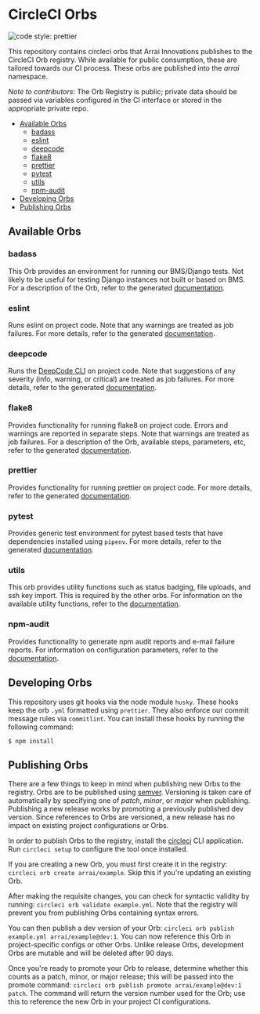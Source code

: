 # CircleCI Orbs

![code style: prettier](https://img.shields.io/badge/code_style-prettier-ff69b4.svg?style=for-the-badge)

This repository contains circleci orbs that Arrai Innovations publishes to the CircleCI Orb registry. While available for public consumption, these are tailored towards our CI process. These orbs are published into the _arrai_ namespace.

_Note to contributors_: The Orb Registry is public; private data should be passed via variables configured in the CI interface or stored in the appropriate private repo.

<!-- prettier-ignore-start -->
<!-- START doctoc generated TOC please keep comment here to allow auto update -->
<!-- DON'T EDIT THIS SECTION, INSTEAD RE-RUN doctoc TO UPDATE -->

- [Available Orbs](#available-orbs)
  - [badass](#badass)
  - [eslint](#eslint)
  - [deepcode](#deepcode)
  - [flake8](#flake8)
  - [prettier](#prettier)
  - [pytest](#pytest)
  - [utils](#utils)
  - [npm-audit](#npm-audit)
- [Developing Orbs](#developing-orbs)
- [Publishing Orbs](#publishing-orbs)

<!-- END doctoc generated TOC please keep comment here to allow auto update -->
<!-- prettier-ignore-end -->

## Available Orbs

### badass

This Orb provides an environment for running our BMS/Django tests. Not likely to be useful for testing Django instances not built or based on BMS. For a description of the Orb, refer to the generated [documentation](https://circleci.com/orbs/registry/orb/arrai/badass).

### eslint

Runs eslint on project code. Note that any warnings are treated as job failures. For more details, refer to the generated [documentation](https://circleci.com/orbs/registry/orb/arrai/eslint).

### deepcode

Runs the [DeepCode CLI](https://github.com/DeepCodeAI/cli) on project code. Note that suggestions of any severity (info, warning, or critical) are treated as job failures. For more details, refer to the generated [documentation](https://circleci.com/orbs/registry/orb/arrai/deepcode).

### flake8

Provides functionality for running flake8 on project code. Errors and warnings are reported in separate steps. Note that warnings are treated as job failures. For a description of the Orb, available steps, parameters, etc, refer to the generated [documentation](https://circleci.com/orbs/registry/orb/arrai/flake8).

### prettier

Provides functionality for running prettier on project code. For more details, refer to the generated [documentation](https://circleci.com/orbs/registry/orb/arrai/prettier).

### pytest

Provides generic test environment for pytest based tests that have dependencies installed using `pipenv`. For more details, refer to the generated [documentation](https://circleci.com/orbs/registry/orb/arrai/pytest).

### utils

This orb provides utility functions such as status badging, file uploads, and ssh key import. This is required by the other orbs. For information on the available utility functions, refer to the [documentation](https://circleci.com/orbs/registry/orb/arrai/utils).

### npm-audit

Provides functionality to generate npm audit reports and e-mail failure reports. For information on configuration parameters, refer to the [documentation](https://circleci.com/orbs/registry/orb/arrai/npm-audit).

## Developing Orbs

This repository uses git hooks via the node module `husky`. These hooks keep the orb `.yml` formatted using `prettier`. They also enforce our commit message rules via `commitlint`. You can install these hooks by running the following command:

```console
$ npm install
```

## Publishing Orbs

There are a few things to keep in mind when publishing new Orbs to the registry. Orbs are to be published using [semver](https://devhints.io/semver). Versioning is taken care of automatically by specifying one of _patch_, _minor_, or _major_ when publishing. Publishing a new release works by promoting a previously published dev version. Since references to Orbs are versioned, a new release has no impact on existing project configurations or Orbs.

In order to publish Orbs to the registry, install the [circleci](https://circleci.com/docs/2.0/creating-orbs/#installing-the-cli-for-the-first-time) CLI application. Run `circleci setup` to configure the tool once installed.

If you are creating a new Orb, you must first create it in the registry: `circleci orb create arrai/example`. Skip this if you're updating an existing Orb.

After making the requisite changes, you can check for syntactic validity by running: `circleci orb validate example.yml`. Note that the registry will prevent you from publishing Orbs containing syntax errors.

You can then publish a dev version of your Orb: `circleci orb publish example.yml arrai/example@dev:1`. You can now reference this Orb in project-specific configs or other Orbs. Unlike release Orbs, development Orbs are mutable and will be deleted after 90 days.

Once you're ready to promote your Orb to release, determine whether this counts as a patch, minor, or major release; this will be passed into the promote command: `circleci orb publish promote arrai/example@dev:1 patch`. The command will return the version number used for the Orb; use this to reference the new Orb in your project CI configurations.
